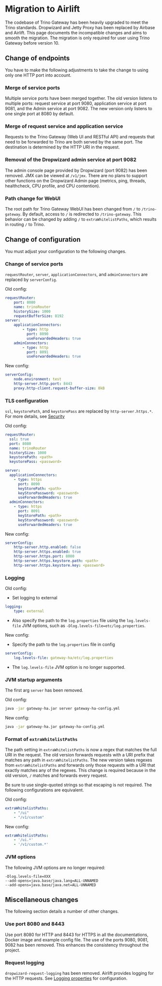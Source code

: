 # Migration to Airlift

The codebase of Trino Gateway has been heavily upgraded to meet the Trino
standards. Dropwizard and Jetty Proxy has been replaced by Airbase and Airlift.
This page documents the incompatible changes and aims to smooth the migration.
The migration is only required for user using Trino Gateway before version 10.

## Change of endpoints

You have to make the following adjustments to take the change to using only one
HTTP port into account.

### Merge of service ports

Multiple service ports have been merged together. The old version
listens to multiple ports: request service at port 9080, application service
at port 9081, and the Admin service at port 9082. The new version only
listens to one single port at 8080 by default.

### Merge of request service and application service

Requests to the Trino Gateway (Web UI and RESTful API) and requests that need to
be forwarded to Trino are both served by the same port. The destination is
determined by the HTTP URI in the request.

### Removal of the Dropwizard admin service at port 9082

The admin console page provided by Dropwizard (port 9082) has been removed.
JMX can be viewed at `/v1/jmx`. There are no plans to support other functions on
the Dropwizard Admin page (metrics, ping, threads, healthcheck, CPU profile,
and CPU contention).

### Path change for WebUI

The root path for Trino Gateway WebUI has been changed from `/` to
`/trino-gateway`. By default, access to `/` is redirected to `/trino-gateway`.
This behavior can be changed by adding `/` to `extraWhitelistPaths`, which
results in routing `/` to Trino.

## Change of configuration

You must adjust your configuration to the following changes.

### Change of service ports

`requestRouter`, `server`, `applicationConnectors`, and `adminConnectors`
are replaced by `serverConfig`.

Old config:
```yaml
requestRouter:
    port: 8080
    name: trinoRouter
    historySize: 1000
    requestBufferSize: 8192
server:
    applicationConnectors:
        - type: http
          port: 8090
          useForwardedHeaders: true
    adminConnectors:
        - type: http
          port: 8091
          useForwardedHeaders: true
```

New config:
```yaml
serverConfig:
    node.environment: test
    http-server.http.port: 8443
    proxy.http-client.request-buffer-size: 8kB
```

### TLS configuration

`ssl`, `keystorePath`, and `keystorePass` are replaced by
`http-server.https.*`. For more details, see [Security](security.md)

Old config:
```yaml
requestRouter:
  ssl: true
  port: 8080
  name: trinoRouter
  historySize: 1000
  keystorePath: <path>
  keystorePass: <password>

server:
  applicationConnectors:
    - type: https
      port: 8090
      keyStorePath: <path>
      keyStorePassword: <password>
      useForwardedHeaders: true
  adminConnectors:
    - type: https
      port: 8091
      keyStorePath: <path>
      keyStorePassword: <password>
      useForwardedHeaders: true
```

New config:
```yaml
serverConfig:
    http-server.http.enabled: false
    http-server.https.enabled: true
    http-server.https.port: 8080
    http-server.https.keystore.path: <path>
    http-server.https.keystore.key: <password>
```

### Logging

Old config:

* Set logging to external
```yaml
logging:
    type: external
```
* Also specify the path to the `log.properties` file using the `log.levels-file`
  JVM options, such as `-Dlog.levels-file=etc/log.properties`.

New config:

* Specify the path to the `log.properties` file in config
```yaml
serverConfig:
    log.levels-file: gateway-ha/etc/log.properties
```
*  The `log.levels-file` JVM option is no longer supported.

### JVM startup arguments

The first arg `server` has been removed.

Old config:
```bash
java -jar gateway-ha.jar server gateway-ha-config.yml
```

New config:
```bash
java -jar gateway-ha.jar gateway-ha-config.yml
```

### Format of `extraWhitelistPaths`

The path setting in `extraWhitelistPaths` is now a regex that matches the full
URI in the request. The old version forwards requests with a URI prefix that
matches any path in `extraWhitelistPaths`. The new version takes regexes from
`extraWhitelistPaths` and forwards only those requests with a URI that exactly
matches any of the regexes. This change is required because in the old
version, `/` matches and forwards every request.

Be sure to use single-quoted strings so that escaping is not required. The
following configurations are equivalent.

Old config:
```yaml
extraWhitelistPaths:
    - "/ui"
    - "/v1/custom"
```

New config:
```yaml
extraWhitelistPaths:
    - '/ui.*'
    - '/v1/custom.*'
```

### JVM options

The following JVM options are no longer required:

```properties
-Dlog.levels-file=XXX
--add-opens=java.base/java.lang=ALL-UNNAMED
--add-opens=java.base/java.net=ALL-UNNAMED
```

## Miscellaneous changes

The following section details a number of other changes.

### Use port 8080 and 8443

Use port 8080 for HTTP and 8443 for HTTPS in all the documentations, Docker
image and example config file. The use of the ports 9080, 9081, 9082 has been
removed. This enhances the consistency throughout the project.

### Request logging

`dropwizard-request-logging` has been removed. Airlift provides logging for the 
HTTP requests. See
[Logging properties](https://trino.io/docs/current/admin/properties-logging.html#http-server-log-enabled) 
for configuration.

